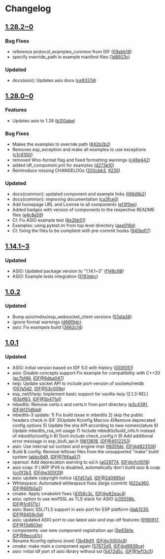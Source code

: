 # Changelog

## [1.28.2~0](https://github.com/espressif/esp-protocols/commits/asio-1.28.2_0)

### Bug Fixes

- reference protocol_examples_common from IDF ([09abb18](https://github.com/espressif/esp-protocols/commit/09abb18))
- specify override_path in example manifest files ([1d8923c](https://github.com/espressif/esp-protocols/commit/1d8923c))

### Updated

- docs(asio): Updates asio docs ([ce9337d](https://github.com/espressif/esp-protocols/commit/ce9337d))

## [1.28.0~0](https://github.com/espressif/esp-protocols/commits/asio-1.28.0~0)

### Features

- Updates asio to 1.28 ([b310abe](https://github.com/espressif/esp-protocols/commit/b310abe))

### Bug Fixes

- Makes the examples to override path ([842b2b2](https://github.com/espressif/esp-protocols/commit/842b2b2))
- Removes esp_exception and make all examples to use exceptions ([c1c9350](https://github.com/espressif/esp-protocols/commit/c1c9350))
- removed Wno-format flag and fixed formatting warnings ([c48e442](https://github.com/espressif/esp-protocols/commit/c48e442))
- added idf_component.yml for examples ([d273e10](https://github.com/espressif/esp-protocols/commit/d273e10))
- Reintroduce missing CHANGELOGs ([200cbb3](https://github.com/espressif/esp-protocols/commit/200cbb3), [#235](https://github.com/espressif/esp-protocols/issues/235))

### Updated

- docs(common): updated component and example links ([f48d9b2](https://github.com/espressif/esp-protocols/commit/f48d9b2))
- docs(common): improving documentation ([ca3fce0](https://github.com/espressif/esp-protocols/commit/ca3fce0))
- Add homepage URL and License to all components ([ef3f0ee](https://github.com/espressif/esp-protocols/commit/ef3f0ee))
- Added badges with version of components to the respective README files ([e4c8a59](https://github.com/espressif/esp-protocols/commit/e4c8a59))
- CI: Fix ASIO example test ([6e2bb51](https://github.com/espressif/esp-protocols/commit/6e2bb51))
- Examples: using pytest.ini from top level directory ([aee016d](https://github.com/espressif/esp-protocols/commit/aee016d))
- CI: fixing the files to be complient with pre-commit hooks ([945bd17](https://github.com/espressif/esp-protocols/commit/945bd17))

## [1.14.1~3](https://github.com/espressif/esp-protocols/commits/f148c98)

### Updated

- ASIO: Updated package version to "1.14.1~3" ([f148c98](https://github.com/espressif/esp-protocols/commit/f148c98))
- ASIO: Example tests integration ([5193ebc](https://github.com/espressif/esp-protocols/commit/5193ebc))


## [1.0.2](https://github.com/espressif/esp-protocols/commits/57afa38)

### Updated

- Bump asio/mdns/esp_websocket_client versions ([57afa38](https://github.com/espressif/esp-protocols/commit/57afa38))
- ignore format warnings ([d66f9dc](https://github.com/espressif/esp-protocols/commit/d66f9dc))
- asio: Fix exampels build ([3662c14](https://github.com/espressif/esp-protocols/commit/3662c14))


## [1.0.1](https://github.com/espressif/esp-protocols/commits/055f051)

### Updated

- ASIO: Initial version based on IDF 5.0 with history ([055f051](https://github.com/espressif/esp-protocols/commit/055f051))
- asio: Disable concepts support       Fix example for compatibility with C++20 ([ac7bf46](https://github.com/espressif/esp-protocols/commit/ac7bf46), [IDF@9dba047](https://github.com/espressif/esp-idf/commit/9dba0476a01cd80d76e21706ad350009606b877e))
- lwip: Update socket API to include port-version of sockets/netdb ([057a5d2](https://github.com/espressif/esp-protocols/commit/057a5d2), [IDF@53c009e](https://github.com/espressif/esp-idf/commit/53c009e62631bae569fa849c6b6c9e70a10b3afe))
- esp_netif/lwip: Implement basic support for vanilla-lwip (2.1.3-REL) ([63bff63](https://github.com/espressif/esp-protocols/commit/63bff63), [IDF@5b471a1](https://github.com/espressif/esp-idf/commit/5b471a18489b056f65fe8dcbb2c992d27909ebc9))
- mbedtls: Remove certs.c and certs.h from port directory ([e3c4391](https://github.com/espressif/esp-protocols/commit/e3c4391), [IDF@f31d8dd](https://github.com/espressif/esp-idf/commit/f31d8dd2955be0fe949340dcf3b043ec6daf4378))
- mbedtls-3 update: 1) Fix build issue in mbedtls 2) skip the public headers check in IDF 3)Update Kconfig Macros 4)Remove deprecated config options 5) Update the sha API according to new nomenclature 6) Update mbedtls_rsa_init usage 7) Include mbedtls/build_info.h instead of mbedtls/config.h 8) Dont include check_config.h 9) Add additional error message in esp_blufi_api.h ([9813818](https://github.com/espressif/esp-protocols/commit/9813818), [IDF@4512253](https://github.com/espressif/esp-idf/commit/45122533e0bca5d538585e22308f14b74c33e474))
- asio: Use internal ssl context and engine impl ([f605fdd](https://github.com/espressif/esp-protocols/commit/f605fdd), [IDF@d823106](https://github.com/espressif/esp-idf/commit/d823106aa6b24b8bdcc30373513c8688c61438c4))
- Build & config: Remove leftover files from the unsupported "make" build system ([abbc8d9](https://github.com/espressif/esp-protocols/commit/abbc8d9), [IDF@766aa57](https://github.com/espressif/esp-idf/commit/766aa5708443099f3f033b739cda0e1de101cca6))
- openssl: Add deprecation warning to ssl.h ([a029774](https://github.com/espressif/esp-protocols/commit/a029774), [IDF@cfc0018](https://github.com/espressif/esp-idf/commit/cfc001870c5e0afed7b42b6bf8c326eae053fe96))
- asio coap: If LWIP IPV6 is disabled, automatically don't build asio & coap ([cc0f2b3](https://github.com/espressif/esp-protocols/commit/cc0f2b3), [IDF@e305f29](https://github.com/espressif/esp-idf/commit/e305f2938278c2a39e75c21a3ed59d8f4d4e62fa))
- asio: update copyright notice ([47d57a5](https://github.com/espressif/esp-protocols/commit/47d57a5), [IDF@2d0895e](https://github.com/espressif/esp-idf/commit/2d0895e9a98bc7846d0ac7321f2b86b47346bf21))
- Whitespace: Automated whitespace fixes (large commit) ([622a360](https://github.com/espressif/esp-protocols/commit/622a360), [IDF@66fb5a2](https://github.com/espressif/esp-idf/commit/66fb5a29bbdc2482d67c52e6f66b303378c9b789))
- cmake: Apply cmakelint fixes ([4358c3c](https://github.com/espressif/esp-protocols/commit/4358c3c), [IDF@e82eac4](https://github.com/espressif/esp-idf/commit/e82eac4354b8b4111697656f3acce7450eeff366))
- asio: option to use wolfSSL as TLS stack for ASIO ([c05558b](https://github.com/espressif/esp-protocols/commit/c05558b), [IDF@1c8171c](https://github.com/espressif/esp-idf/commit/1c8171c3e8d5a67e47dc8d6abac27ad2989470c3))
- asio: Basic SSL/TLS support in asio port for ESP platform ([dab1230](https://github.com/espressif/esp-protocols/commit/dab1230), [IDF@9459c0d](https://github.com/espressif/esp-idf/commit/9459c0dd432fdd0fccb49ea65bb5c72d1849e1ba))
- asio: updated ASIO port to use latest asio and esp-idf features ([9190917](https://github.com/espressif/esp-protocols/commit/9190917), [IDF@13d603e](https://github.com/espressif/esp-idf/commit/13d603e486624380d49f2e89614b10425c208d14))
- components: use new component registration api ([9e83b1e](https://github.com/espressif/esp-protocols/commit/9e83b1e), [IDF@9eccd7c](https://github.com/espressif/esp-idf/commit/9eccd7c0826d6cc2e9de59304d1e5f76c0063ccf))
- Rename Kconfig options (root) ([3b49d1f](https://github.com/espressif/esp-protocols/commit/3b49d1f), [IDF@c5000c8](https://github.com/espressif/esp-idf/commit/c5000c83d250896fffbddd7a3991384ea0fc286d))
- cmake: make main a component again ([57672d5](https://github.com/espressif/esp-protocols/commit/57672d5), [IDF@d9939ce](https://github.com/espressif/esp-idf/commit/d9939cedd9b44d63dc148354c3a0a139b9c7113d))
- asio: initial idf port of asio library without ssl ([5472d5c](https://github.com/espressif/esp-protocols/commit/5472d5c), [IDF@1ef13c5](https://github.com/espressif/esp-idf/commit/1ef13c524c484e9fb62e6c0b11482c30c5383728))
